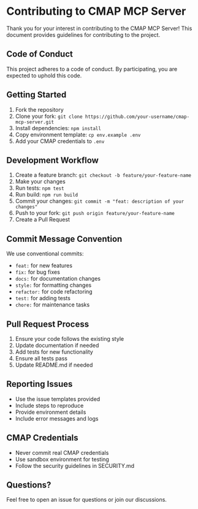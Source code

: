 # Contributing to CMAP MCP Server

Thank you for your interest in contributing to the CMAP MCP Server! This document provides guidelines for contributing to the project.

## Code of Conduct

This project adheres to a code of conduct. By participating, you are expected to uphold this code.

## Getting Started

1. Fork the repository
2. Clone your fork: `git clone https://github.com/your-username/cmap-mcp-server.git`
3. Install dependencies: `npm install`
4. Copy environment template: `cp env.example .env`
5. Add your CMAP credentials to `.env`

## Development Workflow

1. Create a feature branch: `git checkout -b feature/your-feature-name`
2. Make your changes
3. Run tests: `npm test`
4. Run build: `npm run build`
5. Commit your changes: `git commit -m "feat: description of your changes"`
6. Push to your fork: `git push origin feature/your-feature-name`
7. Create a Pull Request

## Commit Message Convention

We use conventional commits:
- `feat:` for new features
- `fix:` for bug fixes
- `docs:` for documentation changes
- `style:` for formatting changes
- `refactor:` for code refactoring
- `test:` for adding tests
- `chore:` for maintenance tasks

## Pull Request Process

1. Ensure your code follows the existing style
2. Update documentation if needed
3. Add tests for new functionality
4. Ensure all tests pass
5. Update README.md if needed

## Reporting Issues

- Use the issue templates provided
- Include steps to reproduce
- Provide environment details
- Include error messages and logs

## CMAP Credentials

- Never commit real CMAP credentials
- Use sandbox environment for testing
- Follow the security guidelines in SECURITY.md

## Questions?

Feel free to open an issue for questions or join our discussions.